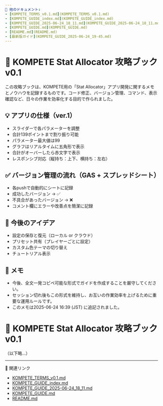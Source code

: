 ```yaml
---
🔗 他のドキュメント:
- [KOMPETE_TERMS_v0.1.md](KOMPETE_TERMS_v0.1.md)
- [KOMPETE_GUIDE_index.md](KOMPETE_GUIDE_index.md)
- [KOMPETE_GUIDE_2025-06-24_18_11.md](KOMPETE_GUIDE_2025-06-24_18_11.md)
- [KOMPETE_GUIDE.md](KOMPETE_GUIDE.md)
- [README.md](README.md)
- [最新版ガイド](KOMPETE_GUIDE_2025-06-24_19-45.md)
---
```


# 🧠 KOMPETE Stat Allocator 攻略ブック v0.1

この攻略ブックは、KOMPETE用の「Stat Allocator」アプリ開発に関するメモとノウハウを記録するものです。コード修正、バージョン管理、コマンド、表示確認など、日々の作業を効率化する目的で作られました。


## 💡 アプリの仕様（ver.1）

- スライダーで各パラメーターを調整
- 合計139ポイントまで割り振り可能
- パラメーター最大値は99
- グラフはリアルタイムに五角形で表示
- 合計がオーバーしたら赤文字で表示
- レスポンシブ対応（縦持ち：上下、横持ち：左右）


## ✅ バージョン管理の流れ（GAS + スプレッドシート）

- 各pushで自動的にシートに記録
- 成功したバージョン → ✅
- 不具合があったバージョン → ❌
- コメント欄にエラーや改善点を簡潔に記録


## 🧪 今後のアイデア

- 設定の保存と復元（ローカル or クラウド）
- プリセット共有（プレイヤーごとに設定）
- カスタム色テーマの切り替え
- チュートリアル表示



## 📝 メモ

- 今後、全文一発コピペ可能な形式でガイドを作成することを厳守してください。
- セッション切れ後もこの形式を維持し、お互いの作業効率を上げるために重要な運用ルールです。
- このメモは2025-06-24 16:39 (JST) に追記されました。


# 🧠 KOMPETE Stat Allocator 攻略ブック v0.1

（以下略...）

---
📂 関連リンク

- [KOMPETE_TERMS_v0.1.md](KOMPETE_TERMS_v0.1.md)
- [KOMPETE_GUIDE_index.md](KOMPETE_GUIDE_index.md)
- [KOMPETE_GUIDE_2025-06-24_18_11.md](KOMPETE_GUIDE_2025-06-24_18_11.md)
- [KOMPETE_GUIDE.md](KOMPETE_GUIDE.md)
- [README.md](README.md)

